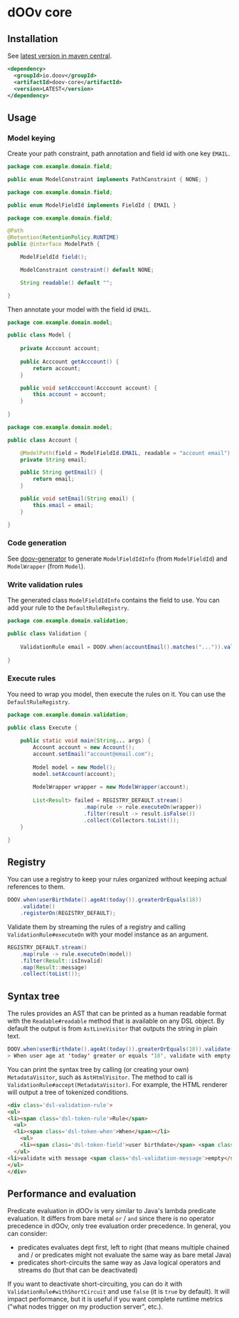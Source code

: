 # dOOv core

## Installation

See [latest version in maven central](https://repo1.maven.org/maven2/io/doov).

```xml
<dependency>
  <groupId>io.doov</groupId>
  <artifactId>doov-core</artifactId>
  <version>LATEST</version>
</dependency>
```

## Usage

### Model keying

Create your path constraint, path annotation and field id with one key ```EMAIL```.

```java
package com.example.domain.field;

public enum ModelConstraint implements PathConstraint { NONE; }
```

```java
package com.example.domain.field;

public enum ModelFieldId implements FieldId { EMAIL }
```

```java
package com.example.domain.field;

@Path
@Retention(RetentionPolicy.RUNTIME)
public @interface ModelPath {

    ModelFieldId field();

    ModelConstraint constraint() default NONE;

    String readable() default "";

}
```

Then annotate your model with the field id ```EMAIL```.

```java
package com.example.domain.model;

public class Model {
    
    private Acccount account;
    
    public Acccount getAcccount() {
        return account;
    }

    public void setAcccount(Acccount account) {
        this.account = account;
    }
    
}
```

```java
package com.example.domain.model;

public class Account {

    @ModelPath(field = ModelFieldId.EMAIL, readable = "account email")
    private String email;

    public String getEmail() {
        return email;
    }

    public void setEmail(String email) {
        this.email = email;
    }

}
```

### Code generation

See [doov-generator](../generator) to generate ```ModelFieldIdInfo``` (from ```ModelFieldId```) and ```ModelWrapper``` (from ```Model```).

### Write validation rules

The generated class ```ModelFieldIdInfo``` contains the field to use. You can add your rule to the ```DefaultRuleRegistry```.

```java
package com.example.domain.validation;

public class Validation {
    
    ValidationRule email = DOOV.when(accountEmail().matches("...")).validate().registerOn(REGISTRY_DEFAULT);
    
}
```

### Execute rules

You need to wrap you model, then execute the rules on it. You can use the ```DefaultRuleRegistry```.

```java
package com.example.domain.validation;

public class Execute {
    
    public static void main(String... args) {
        Account account = new Account();
        account.setEmail("account@email.com");
        
        Model model = new Model();
        model.setAccount(account);
        
        ModelWrapper wrapper = new ModelWrapper(account);
        
        List<Result> failed = REGISTRY_DEFAULT.stream()
                        .map(rule -> rule.executeOn(wrapper))
                        .filter(result -> result.isFalse())
                        .collect(Collectors.toList());
    }

}
```

## Registry

You can use a registry to keep your rules organized without keeping actual references to them.

```java
DOOV.when(userBirthdate().ageAt(today()).greaterOrEquals(18))
    .validate()
    .registerOn(REGISTRY_DEFAULT);
```

Validate them by streaming the rules of a registry and calling `ValidationRule#executeOn` with your model instance as an argument.

```java
REGISTRY_DEFAULT.stream()
    .map(rule -> rule.executeOn(model))
    .filter(Result::isInvalid)
    .map(Result::message)
    .collect(toList());
```


## Syntax tree

The rules provides an AST that can be printed as a human readable format with the `Readable#readable` method that is available on any DSL object. By default the output is from `AstLineVisitor` that outputs the string in plain text.

```java
DOOV.when(userBirthdate().ageAt(today()).greaterOrEquals(18)).validate().readable()
> When user age at 'today' greater or equals '18', validate with empty message
```

You can print the syntax tree by calling (or creating your own) `MetadataVisitor`, such as `AstHtmlVisitor`. The method to call is `ValidationRule#accept(MetadataVisitor)`. For example, the HTML renderer will output a tree of tokenized conditions.

```html
<div class='dsl-validation-rule'>
<ul>
<li><span class='dsl-token-rule'>Rule</span>
  <ul>
  <li><span class='dsl-token-when'>When</span></li>
    <ul>
    <li><span class='dsl-token-field'>user birthdate</span> <span class='dsl-token-operator'>age at</span> <span class='dsl-token-value'>today </span> <span class='dsl-token-operator'>greater or equals</span> <span class='dsl-token-value'>18</span></li>
  </ul>
<li>validate with message <span class='dsl-validation-message'>empty</span></li></ul>
</ul>
</div>
```

## Performance and evaluation

Predicate evaluation in dOOv is very similar to Java's lambda predicate evaluation. It differs from bare metal `or` / `and` since there is no operator precedence in dOOv, only tree evaluation order precedence. In general, you can consider:

- predicates evaluates dept first, left to right (that means multiple chained and / or predicates might not evaluate the same way as bare metal Java)
- predicates short-circuits the same way as Java logical operators and streams do (but that can be deactivated)

If you want to deactivate short-circuiting, you can do it with `ValidationRule#withShortCircuit` and use `false` (it is `true` by default). It will impact performance, but it is useful if you want complete runtime metrics ("what nodes trigger on my production server", etc.).
